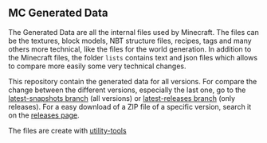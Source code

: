 ## MC Generated Data

The Generated Data are all the internal files used by Minecraft. The files can be the textures, block models, NBT structure files, recipes, tags and many others more technical, like the files for the world generation.
In addition to the Minecraft files, the folder `lists` contains text and json files which allows to compare more easily some very technical changes.

This repository contain the generated data for all versions. For compare the change between the different versions, especially the last one, go to the [latest-snapshots branch](https://github.com/un-pogaz/MC-generated-data/tree/latest-snapshots) (all versions) or [latest-releases branch](https://github.com/un-pogaz/MC-generated-data/tree/latest-releases) (only releases). For a easy download of a ZIP file of a specific version, search it on the [releases page](https://github.com/un-pogaz/MC-generated-data/releases).

The files are create with [utility-tools](https://github.com/un-pogaz/MC-utility-tools)

